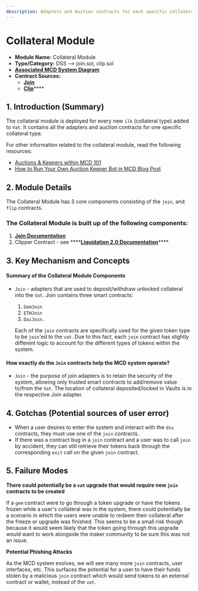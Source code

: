 ```yaml
---
description: Adapters and Auction contracts for each specific collateral type
---
```


# Collateral Module

* **Module Name:** Collateral Module
* **Type/Category:** DSS —&gt; join.sol, clip.sol
* [**Associated MCD System Diagram**](https://github.com/makerdao/dss/wiki)
* **Contract Sources:** 
  * [**Join**](https://github.com/makerdao/dss/blob/master/src/join.sol)
  * [**Clip**](https://github.com/makerdao/dss/blob/master/src/clip.sol)\*\*\*\*

## 1. Introduction \(Summary\)

The collateral module is deployed for every new `ilk` \(collateral type\) added to `Vat`. It contains all the adapters and auction contracts for one specific collateral type.

For other information related to the collateral module, read the following resources:

* [Auctions & Keepers within MCD 101](https://github.com/makerdao/developerguides/blob/master/keepers/auctions/auctions-101.md)
* [How to Run Your Own Auction Keeper Bot in MCD Blog Post](https://blog.makerdao.com/how-to-run-your-own-auction-keeper-bot-in-mcd/)

## 2. Module Details

The Collateral Module has 3 core components consisting of the `join`, and `flip` contracts.

### The Collateral Module is built up of the following components:

1. [**Join Documentation**](https://docs.makerdao.com/smart-contract-modules/collateral-module/join-detailed-documentation)
2. Clipper Contract - see ****[**Liquidation 2.0 Documentation**](https://docs.makerdao.com/smart-contract-modules/dog-and-clipper-detailed-documentation)\*\*\*\*

## 3. Key Mechanism and Concepts

#### Summary of the **Collateral Module Components**

* `Join` - adapters that are used to deposit/withdraw unlocked collateral into the `Vat`. Join contains three smart contracts:

  1. `GemJoin`
  2. `ETHJoin`
  3. `DaiJoin`.

  Each of the `join` contracts are specifically used for the given token type to be `join`'ed to the `vat`. Due to this fact, each `join` contract has slightly different logic to account for the different types of tokens within the system.

#### How exactly do the `Join` contracts help the MCD system operate?

* `Join` - the purpose of join adapters is to retain the security of the system, allowing only trusted smart contracts to add/remove value to/from the `Vat`. The location of collateral deposited/locked in Vaults is in the respective Join adapter.

## 4. Gotchas \(Potential sources of user error\)

* When a user desires to enter the system and interact with the `dss` contracts, they must use one of the `join` contracts.
* If there was a contract bug in a `join` contract and a user was to call `join` by accident, they can still retrieve their tokens back through the corresponding `exit` call on the given `join` contract.

## 5. Failure Modes

**There could potentially be a `vat` upgrade that would require new `join` contracts to be created**

If a `gem` contract were to go through a token upgrade or have the tokens frozen while a user's collateral was in the system, there could potentially be a scenario in which the users were unable to redeem their collateral after the freeze or upgrade was finished. This seems to be a small risk though because it would seem likely that the token going through this upgrade would want to work alongside the maker community to be sure this was not an issue.

**Potential Phishing Attacks**

As the MCD system evolves, we will see many more `join` contracts, user interfaces, etc. This surfaces the potential for a user to have their funds stolen by a malicious `join` contract which would send tokens to an external contract or wallet, instead of the `vat`.

